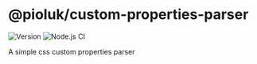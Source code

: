 # @pioluk/custom-properties-parser

![Version](https://img.shields.io/npm/v/@pioluk/custom-properties-parser)
![Node.js CI](https://github.com/pioluk/custom-properties-parser/workflows/Node.js%20CI/badge.svg)

A simple css custom properties parser
